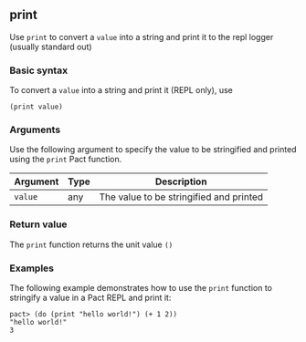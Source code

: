 ## print

Use `print` to convert a `value` into a string and print it to the repl logger (usually standard out)

### Basic syntax

To convert a `value` into a string and print it (REPL only), use

```pact
(print value)
```

### Arguments

Use the following argument to specify the value to be stringified and printed using the `print` Pact function.

| Argument | Type | Description |
| --- | --- | --- |
| `value` | any | The value to be stringified and printed |


### Return value

The `print` function returns the unit value `()`

### Examples

The following example demonstrates how to use the `print` function to stringify a value in a Pact REPL and print it:

```pact
pact> (do (print "hello world!") (+ 1 2))
"hello world!"
3
```
